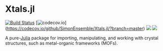 # Xtals.jl

[![Build Status](https://travis-ci.org/SimonEnsemble/Xtals.jl.svg?branch=master)](https://travis-ci.org/SimonEnsemble/Xtals.jl)
[![codecov.io](https://codecov.io/github/SimonEnsemble/Xtals.jl/coverage.svg?branch=master)]
(https://codecov.io/github/SimonEnsemble/Xtals.jl/?branch=master)
[![](https://img.shields.io/badge/docs-latest-blue.svg)](https://SimonEnsemble.github.io/Xtals.jl/dev)
[![](https://img.shields.io/badge/docs-stable-green.svg)](https://SimonEnsemble.github.io/Xtals.jl/stable)


A pure-[Julia](https://julialang.org/) package for importing, manipulating, and working with crystal structures, such as metal-organic frameworks (MOFs).
